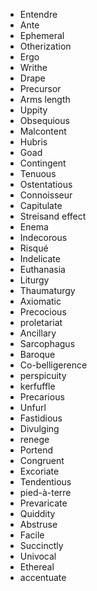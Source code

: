 - Entendre
- Ante
- Ephemeral
- Otherization
- Ergo
- Writhe
- Drape
- Precursor
- Arms length
- Uppity
- Obsequious
- Malcontent
- Hubris
- Goad
- Contingent
- Tenuous
- Ostentatious
- Connoisseur
- Capitulate
- Streisand effect
- Enema
- Indecorous
- Risqué
- Indelicate
- Euthanasia
- Liturgy
- Thaumaturgy
- Axiomatic
- Precocious
- proletariat
- Ancillary
- Sarcophagus
- Baroque
- Co-belligerence
- perspicuity
- kerfuffle
- Precarious
- Unfurl
- Fastidious
- Divulging
- renege
- Portend
- Congruent
- Excoriate
- Tendentious
- pied-à-terre
- Prevaricate
- Quiddity
- Abstruse
- Facile
- Succinctly
- Univocal
- Ethereal
- accentuate